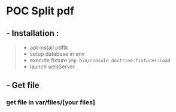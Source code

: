 # POC Split pdf
## - Installation :
> * apt install pdftk
> * setup database in env
> * execute fixture ``php bin/console doctrine:fixtures:load``
> * launch webServer

## - Get file
### get file in var/files/[your files]